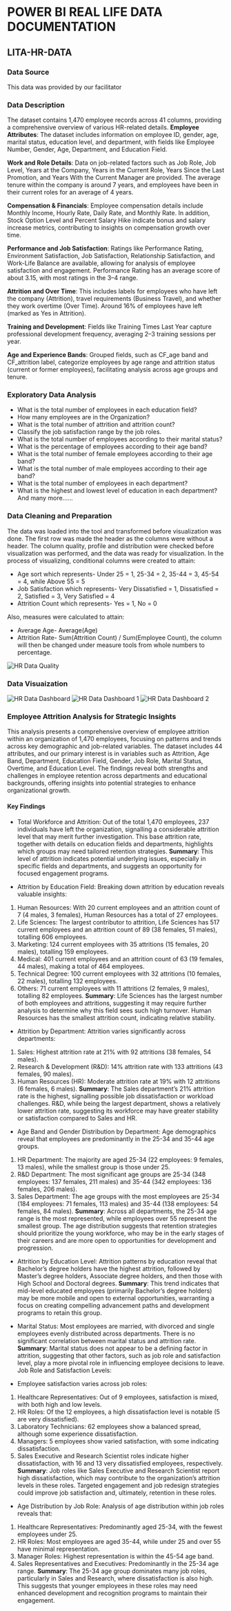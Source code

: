 # POWER BI REAL LIFE DATA DOCUMENTATION

## LITA-HR-DATA

### Data Source
This data was provided by our facilitator

### Data Description
   The dataset contains 1,470 employee records across 41 columns, providing a comprehensive overview of various HR-related details.
**Employee Attributes**: The dataset includes information on employee ID, gender, age, marital status, education level, and department, with fields like Employee Number, Gender, Age, Department, and Education Field.

**Work and Role Details**: Data on job-related factors such as Job Role, Job Level, Years at the Company, Years in the Current Role, Years Since the Last Promotion, and Years With the Current Manager are provided. The average tenure within the company is around 7 years, and employees have been in their current roles for an average of 4 years.

**Compensation & Financials**: Employee compensation details include Monthly Income, Hourly Rate, Daily Rate, and Monthly Rate. In addition, Stock Option Level and Percent Salary Hike indicate bonus and salary increase metrics, contributing to insights on compensation growth over time.

**Performance and Job Satisfaction**: Ratings like Performance Rating, Environment Satisfaction, Job Satisfaction, Relationship Satisfaction, and Work-Life Balance are available, allowing for analysis of employee satisfaction and engagement. Performance Rating has an average score of about 3.15, with most ratings in the 3–4 range.

**Attrition and Over Time**: This includes labels for employees who have left the company (Attrition), travel requirements (Business Travel), and whether they work overtime (Over Time). Around 16% of employees have left (marked as Yes in Attrition).

**Training and Development**: Fields like Training Times Last Year capture professional development frequency, averaging 2–3 training sessions per year.

**Age and Experience Bands**: Grouped fields, such as CF_age band and CF_attrition label, categorize employees by age range and attrition status (current or former employees), facilitating analysis across age groups and tenure.

### Exploratory Data Analysis
* What is the total number of employees in each education field?
* How many employees are in the Organization?
* What is the total number of attrition and attrition count?
* Classify the job satisfaction range by the job roles.
* What is the total number of employees according to their marital status?
* What is the percentage of employees according to their age band?
* What is the total number of female employees according to their age band?
* What is the total number of male employees according to their age band?
* What is the total number of employees in each department?
* What is the highest and lowest level of education in each department? And many more......


### Data Cleaning and Preparation
The data was loaded into the tool and transformed before visualization was done. The first row was made the header as the columns were without a header.  The column quality, profile and distribution were checked before visualization was performed, and the data was ready for visualization. In the process of visualizing, conditional columns were created to attain:
* Age sort which represents- Under 25 = 1, 25-34 = 2, 35-44 = 3, 45-54 = 4, while Above 55 = 5
* Job Satisfaction which represents- Very Dissatisfied = 1, Dissatisfied = 2, Satisfied = 3, Very Satisfied = 4
* Attrition Count which represents- Yes = 1, No = 0

Also, measures were calculated to attain:
* Average Age- Average(Age)
* Attrition Rate- Sum(Attrition Count) / Sum(Employee Count), the column will then be changed under measure tools from whole numbers to percentage.


![HR Data Quality](https://github.com/user-attachments/assets/8410f406-4259-43a8-a0d6-048e14eddae1)

### Data Visuaization


![HR Data Dashboard](https://github.com/user-attachments/assets/e99b5be7-39a3-465c-b39e-9d1c30046f82)
![HR Data Dashboard 1](https://github.com/user-attachments/assets/5565a1bc-edd1-43cb-bf3b-5a1ab74b8e2f)
![HR Data Dashboard 2](https://github.com/user-attachments/assets/c1149b52-5b3f-4d6e-858b-0f155fa7d6ad)




### Employee Attrition Analysis for Strategic Insights
This analysis presents a comprehensive overview of employee attrition within an organization of 1,470 employees, focusing on patterns and trends across key demographic and job-related variables. The dataset includes 44 attributes, and our primary interest is in variables such as Attrition, Age Band, Department, Education Field, Gender, Job Role, Marital Status, Overtime, and Education Level. The findings reveal both strengths and challenges in employee retention across departments and educational backgrounds, offering insights into potential strategies to enhance organizational growth.

#### Key Findings
* Total Workforce and Attrition: Out of the total 1,470 employees, 237 individuals have left the organization, signalling a considerable attrition level that may merit further investigation. This base attrition rate, together with details on education fields and departments, highlights which groups may need tailored retention strategies.
**Summary**: This level of attrition indicates potential underlying issues, especially in specific fields and departments, and suggests an opportunity for focused engagement programs.
  
* Attrition by Education Field: Breaking down attrition by education reveals valuable insights:
1. Human Resources: With 20 current employees and an attrition count of 7 (4 males, 3 females), Human Resources has a total of 27 employees.
2. Life Sciences: The largest contributor to attrition, Life Sciences has 517 current employees and an attrition count of 89 (38 females, 51 males), totalling 606 employees.
3. Marketing: 124 current employees with 35 attritions (15 females, 20 males), totalling 159 employees.
4. Medical: 401 current employees and an attrition count of 63 (19 females, 44 males), making a total of 464 employees.
5. Technical Degree: 100 current employees with 32 attritions (10 females, 22 males), totalling 132 employees.
6. Others: 71 current employees with 11 attritions (2 females, 9 males), totalling 82 employees.
**Summary**: Life Sciences has the largest number of both employees and attritions, suggesting it may require further analysis to determine why this field sees such high turnover. Human Resources has the smallest attrition count, indicating relative stability.

* Attrition by Department: Attrition varies significantly across departments:
1. Sales: Highest attrition rate at 21% with 92 attritions (38 females, 54 males).
2. Research & Development (R&D): 14% attrition rate with 133 attritions (43 females, 90 males).
3. Human Resources (HR): Moderate attrition rate at 19% with 12 attritions (6 females, 6 males).
**Summary**: The Sales department’s 21% attrition rate is the highest, signalling possible job dissatisfaction or workload challenges. R&D, while being the largest department, shows a relatively lower attrition rate, suggesting its workforce may have greater stability or satisfaction compared to Sales and HR.

* Age Band and Gender Distribution by Department: Age demographics reveal that employees are predominantly in the 25-34 and 35-44 age groups.
1. HR Department: The majority are aged 25-34 (22 employees: 9 females, 13 males), while the smallest group is those under 25.
2. R&D Department: The most significant age groups are 25-34 (348 employees: 137 females, 211 males) and 35-44 (342 employees: 136 females, 206 males).
3. Sales Department: The age groups with the most employees are 25-34 (184 employees: 71 females, 113 males) and 35-44 (138 employees: 54 females, 84 males).
**Summary**: Across all departments, the 25-34 age range is the most represented, while employees over 55 represent the smallest group. The age distribution suggests that retention strategies should prioritize the young workforce, who may be in the early stages of their careers and are more open to opportunities for development and progression.

* Attrition by Education Level: Attrition patterns by education reveal that Bachelor’s degree holders have the highest attrition, followed by Master’s degree holders, Associate degree holders, and then those with High School and Doctoral degrees.
**Summary**: This trend indicates that mid-level educated employees (primarily Bachelor’s degree holders) may be more mobile and open to external opportunities, warranting a focus on creating compelling advancement paths and development programs to retain this group.
  
* Marital Status: Most employees are married, with divorced and single employees evenly distributed across departments. There is no significant correlation between marital status and attrition rate.
**Summary**: Marital status does not appear to be a defining factor in attrition, suggesting that other factors, such as job role and satisfaction level, play a more pivotal role in influencing employee decisions to leave.
Job Role and Satisfaction Levels:

* Employee satisfaction varies across job roles:
1. Healthcare Representatives: Out of 9 employees, satisfaction is mixed, with both high and low levels.
2. HR Roles: Of the 12 employees, a high dissatisfaction level is notable (5 are very dissatisfied).
3. Laboratory Technicians: 62 employees show a balanced spread, although some experience dissatisfaction.
4. Managers: 5 employees show varied satisfaction, with some indicating dissatisfaction.
5. Sales Executive and Research Scientist roles indicate higher dissatisfaction, with 16 and 13 very dissatisfied employees, respectively.
**Summary**: Job roles like Sales Executive and Research Scientist report high dissatisfaction, which may contribute to the organization’s attrition levels in these roles. Targeted engagement and job redesign strategies could improve job satisfaction and, ultimately, retention in these roles.

* Age Distribution by Job Role: Analysis of age distribution within job roles reveals that:
1. Healthcare Representatives: Predominantly aged 25-34, with the fewest employees under 25.
2. HR Roles: Most employees are aged 35-44, while under 25 and over 55 have minimal representation.
3. Manager Roles: Highest representation is within the 45-54 age band.
4. Sales Representatives and Executives: Predominantly in the 25-34 age range.
**Summary**: The 25-34 age group dominates many job roles, particularly in Sales and Research, where dissatisfaction is also high. This suggests that younger employees in these roles may need enhanced development and recognition programs to maintain their engagement.






